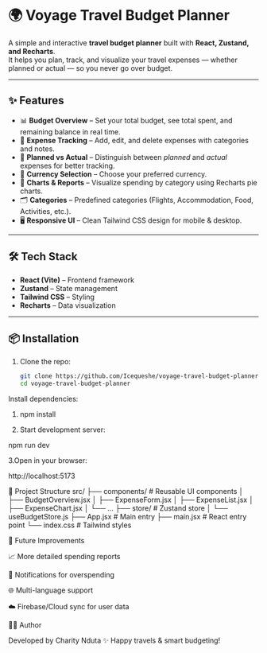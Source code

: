 # 🌍 Voyage Travel Budget Planner

A simple and interactive **travel budget planner** built with **React, Zustand, and Recharts**.  
It helps you plan, track, and visualize your travel expenses — whether planned or actual — so you never go over budget.

---

## ✨ Features

- 📊 **Budget Overview** – Set your total budget, see total spent, and remaining balance in real time.  
- 📝 **Expense Tracking** – Add, edit, and delete expenses with categories and notes.  
- 🔄 **Planned vs Actual** – Distinguish between *planned* and *actual* expenses for better tracking.  
- 💱 **Currency Selection** – Choose your preferred currency.  
- 🍰 **Charts & Reports** – Visualize spending by category using Recharts pie charts.  
- 🗂️ **Categories** – Predefined categories (Flights, Accommodation, Food, Activities, etc.).  
- 🖥️ **Responsive UI** – Clean Tailwind CSS design for mobile & desktop.  

---

## 🛠️ Tech Stack

- **React (Vite)** – Frontend framework  
- **Zustand** – State management  
- **Tailwind CSS** – Styling  
- **Recharts** – Data visualization  

---

## 📦 Installation

1. Clone the repo:
   ```bash
   git clone https://github.com/Icequeshe/voyage-travel-budget-planner.git
   cd voyage-travel-budget-planner
Install dependencies:

1. npm install


2. Start development server:

npm run dev


3.Open in your browser:

http://localhost:5173

📂 Project Structure
src/
├── components/       # Reusable UI components
│   ├── BudgetOverview.jsx
│   ├── ExpenseForm.jsx
│   ├── ExpenseList.jsx
│   ├── ExpenseChart.jsx
│   └── ...
├── store/            # Zustand store
│   └── useBudgetStore.js
├── App.jsx           # Main entry
├── main.jsx          # React entry point
└── index.css         # Tailwind styles

🚀 Future Improvements

📈 More detailed spending reports

🔔 Notifications for overspending

🌐 Multi-language support

☁️ Firebase/Cloud sync for user data

👩‍💻 Author

Developed by Charity Nduta ✨
Happy travels & smart budgeting!
